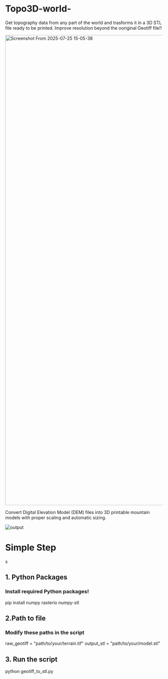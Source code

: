# Topo3D-world-

Get topography data from any part of the world and trasforms it in a 3D STL file ready to be printed. Improve resolution beyond the ooriginal Geotiff file!!

<img width="2549" height="1499" alt="Screenshot From 2025-07-25 15-05-38" src="https://github.com/user-attachments/assets/33391e51-d3ba-4ac2-a8c7-47787a2e39a9" />

Convert Digital Elevation Model (DEM) files into 3D printable mountain models with proper scaling and automatic sizing. 

![output](https://github.com/user-attachments/assets/1f0f4a4a-ba7b-4223-95a6-be187c9740d0)


# Simple Step
s
## 1. Python Packages

### Install required Python packages!

  pip install numpy rasterio numpy-stl

  
## 2.Path to file

### Modify these paths in the script
  raw_geotiff = "path/to/your/terrain.tif"
  output_stl = "path/to/your/model.stl"

## 3. Run the script
  python geotiff_to_stl.py
